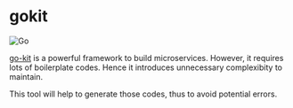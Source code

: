 # gokit
![Go](https://github.com/bongnv/gokit/workflows/Go/badge.svg)

[go-kit](https://github.com/go-kit/kit) is a powerful framework to build microservices. However, it requires lots of boilerplate codes. Hence it introduces unnecessary complexibity to maintain.

This tool will help to generate those codes, thus to avoid potential errors.
